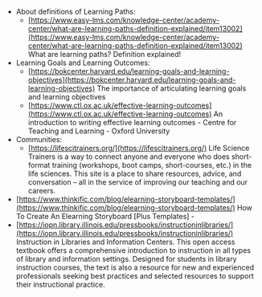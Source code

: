 - About definitions of Learning Paths:
  - [https://www.easy-lms.com/knowledge-center/academy-center/what-are-learning-paths-definition-explained/item13002](https://www.easy-lms.com/knowledge-center/academy-center/what-are-learning-paths-definition-explained/item13002) What are learning paths? Definition explained! 
- Learning Goals and Learning Outcomes:
  - [https://bokcenter.harvard.edu/learning-goals-and-learning-objectives](https://bokcenter.harvard.edu/learning-goals-and-learning-objectives) The importance of articulating learning goals and learning objectives
  - [https://www.ctl.ox.ac.uk/effective-learning-outcomes](https://www.ctl.ox.ac.uk/effective-learning-outcomes) An introduction to writing effective learning outcomes - Centre for Teaching and Learning - Oxford University
- Communities:
  - [https://lifescitrainers.org/](https://lifescitrainers.org/) Life Science Trainers is a way to connect anyone and everyone who does short-format training (workshops, boot camps, short-courses, etc.) in the life sciences. 
This site is a place to share resources, advice, and conversation – all in the service of improving our teaching and our careers. 
- [https://www.thinkific.com/blog/elearning-storyboard-templates/](https://www.thinkific.com/blog/elearning-storyboard-templates/) How To Create An Elearning Storyboard [Plus Templates] - 
- [https://iopn.library.illinois.edu/pressbooks/instructioninlibraries/](https://iopn.library.illinois.edu/pressbooks/instructioninlibraries/) Instruction in Libraries and Information Centers. This open access textbook offers a comprehensive introduction to instruction in all types of library and information settings. Designed for students in library instruction courses, the text is also a resource for new and experienced professionals seeking best practices and selected resources to support their instructional practice.
